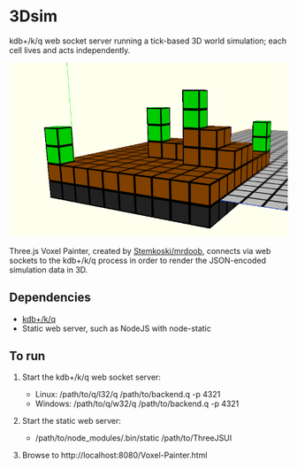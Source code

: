 3Dsim
=====

kdb+/k/q web socket server running a tick-based 3D world simulation; each cell lives and acts independently. 

![](3dsim.gif)

Three.js Voxel Painter, created by [Stemkoski/mrdoob](https://github.com/stemkoski/stemkoski.github.com), connects via web sockets to the kdb+/k/q process in order to render the JSON-encoded simulation data in 3D.

Dependencies
------------
- [kdb+/k/q](http://kx.com/software-download.php)
- Static web server, such as NodeJS with node-static

To run
------
1. Start the kdb+/k/q web socket server:
	- Linux: /path/to/q/l32/q /path/to/backend.q -p 4321
	- Windows: /path/to/q/w32/q /path/to/backend.q -p 4321

2. Start the static web server:
	- /path/to/node_modules/.bin/static /path/to/ThreeJSUI

3. Browse to http://localhost:8080/Voxel-Painter.html